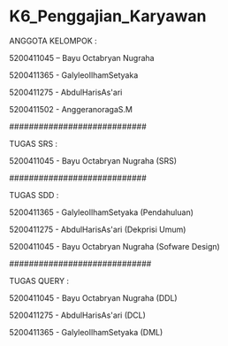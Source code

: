 # K6_Penggajian_Karyawan
ANGGOTA KELOMPOK :

5200411045 – Bayu Octabryan Nugraha

5200411365 - GalyleoIlhamSetyaka

5200411275 - AbdulHarisAs'ari

5200411502 - AnggeranoragaS.M

############################

TUGAS SRS :

5200411045 - Bayu Octabryan Nugraha (SRS)

############################

TUGAS SDD :

5200411365 - GalyleoIlhamSetyaka (Pendahuluan)

5200411275 - AbdulHarisAs'ari (Dekprisi Umum)

5200411045 - Bayu Octabryan Nugraha (Sofware Design)

#############################

TUGAS QUERY  :

5200411045 - Bayu Octabryan Nugraha (DDL)

5200411275 - AbdulHarisAs'ari (DCL)

5200411365 - GalyleoIlhamSetyaka (DML)
